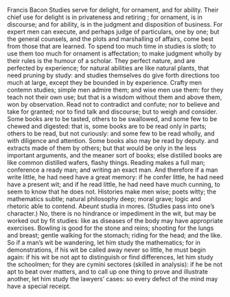 Francis Bacon
Studies serve for delight, for ornament, and for ability. Their chief use for delight is in privateness and retiring ; for ornament, is in discourse; and for ability, is in the judgment and disposition of business. For expert men can execute, and perhaps judge of particulars, one by one; but the general counsels, and the plots and marshalling of affairs, come best from those that are learned.
To spend too much time in studies is sloth; to use them too much for ornament is affectation; to make judgment wholly by their rules is the humour of a scholar. They perfect nature, and are perfected by experience; for natural abilities are like natural plants, that need pruning by study: and studies themselves do give forth directions too much at large, except they be bounded in by experience.
Crafty men contemn studies; simple men admire them; and wise men use them: for they teach not their own use; but that is a wisdom without them and above them, won by observation. Read not to contradict and confute; nor to believe and take for granted; nor to find talk and discourse; but to weigh and consider.
Some books are to be tasted, others to be swallowed, and some few to be chewed and digested: that is, some books are to be read only in parts; others to be read, but not curiously: and some few to be read wholly, and with diligence and attention. Some books also may be read by deputy. and extracts made of them by others; but that would be only in the less important arguments, and the meaner sort of books; else distilled books are like common distilled wafers, flashy things.
Reading makes a full man; conference a ready man; and writing an exact man. And therefore if a man write little, he had need have a great memory: if he confer little, he had need have a present wit; and if he read little, he had need have much cunning, to seem to know that he does not.
Histories make men wise; poets witty; the mathematics subtle; natural philosophy deep; moral grave; logic and rhetoric able to contend. Abeunt studia in mores. (Studies pass into one’s character.) No, there is no hindrance or impediment in the wit, but may be worked out by fit studies: like as diseases of the body may have appropriate exercises. Bowling is good for the stone and reins; shooting for the lungs and breast; gentle walking for the stomach; riding for the head; and the like. So if a man’s wit be wandering, let him study the mathematics; for in demonstrations, if his wit be called away never so little, he must begin again: if his wit be not apt to distinguish or find differences, let him study the schoolmen; for they are cymini sectores (skilled in analysis): if he be not apt to beat over matters, and to call up one thing to prove and illustrate another, let him study the lawyers’ cases: so every defect of the mind may have a special receipt.

